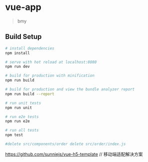 # vue-app

> bmy

## Build Setup

``` bash
# install dependencies
npm install

# serve with hot reload at localhost:8080
npm run dev

# build for production with minification
npm run build

# build for production and view the bundle analyzer report
npm run build --report

# run unit tests
npm run unit

# run e2e tests
npm run e2e

# run all tests
npm test

#delete src/components/order delete src/order/index.js

```
https://github.com/sunniejs/vue-h5-template // 移动端适配解决方案
